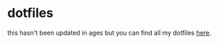 # dotfiles
this hasn't been updated in ages but you can find all my dotfiles [here](https://soda.privatevoid.net/num/conf/).
